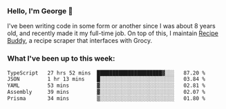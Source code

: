 ### Hello, I'm George 👋

I've been writing code in some form or another since I was about 8 years old, and recently made it my full-time job. On top of this, I maintain [Recipe Buddy](https://github.com/georgegebbett/recipe-buddy), a recipe scraper that interfaces with Grocy.  

<!--
**georgegebbett/georgegebbett** is a ✨ _special_ ✨ repository because its `README.md` (this file) appears on your GitHub profile.

Here are some ideas to get you started:

- 🔭 I’m currently working on ...
- 🌱 I’m currently learning ...
- 👯 I’m looking to collaborate on ...
- 🤔 I’m looking for help with ...
- 💬 Ask me about ...
- 📫 How to reach me: ...
- 😄 Pronouns: ...
- ⚡ Fun fact: ...
-->

### What I've been up to this week:
<!--START_SECTION:waka-->

```txt
TypeScript   27 hrs 52 mins  █████████████████████▓░░░   87.20 %
JSON         1 hr 13 mins    █░░░░░░░░░░░░░░░░░░░░░░░░   03.84 %
YAML         53 mins         ▓░░░░░░░░░░░░░░░░░░░░░░░░   02.81 %
Assembly     39 mins         ▓░░░░░░░░░░░░░░░░░░░░░░░░   02.07 %
Prisma       34 mins         ▒░░░░░░░░░░░░░░░░░░░░░░░░   01.80 %
```

<!--END_SECTION:waka-->
